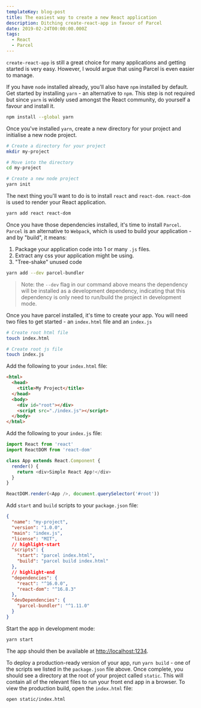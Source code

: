 ```yaml
---
templateKey: blog-post
title: The easiest way to create a new React application
description: Ditching create-react-app in favour of Parcel
date: 2019-02-24T00:00:00.000Z
tags:
  - React
  - Parcel
---
```

`create-react-app` is still a great choice for many applications and getting started is very easy. However, I would argue that using Parcel is even easier to manage.

If you have `node` installed already, you'll also have `npm` installed by default. Get started by installing `yarn` - an alternative to `npm`. This step is not required but since `yarn` is widely used amongst the React community, do yourself a favour and install it.

```sh
npm install --global yarn
```

Once you've installed `yarn`, create a new directory for your project and initialise a new node project.

```sh
# Create a directory for your project
mkdir my-project

# Move into the directory
cd my-project

# Create a new node project
yarn init
```

The next thing you'll want to do is to install `react` and `react-dom`. `react-dom` is used to render your React application.

```sh
yarn add react react-dom
```

Once you have those dependencies installed, it's time to install `Parcel`. `Parcel` is an alternative to `Webpack`, which is used to build your application - and by "build", it means:

1. Package your application code into 1 or many `.js` files.
2. Extract any css your application might be using.
3. "Tree-shake" unused code

```sh
yarn add --dev parcel-bundler
```

> Note: the `--dev` flag in our command above means the dependency will be installed as a development dependency, indicating that this dependency is only need to run/build the project in development mode.

Once you have parcel installed, it's time to create your app. You will need two files to get started - an `index.html` file and an `index.js`

```sh
# Create root html file
touch index.html

# Create root js file
touch index.js
```

Add the following to your `index.html` file:

```html
<html>
  <head>
    <title>My Project</title>
  </head>
  <body>
    <div id="root"></div>
    <script src="./index.js"></script>
  </body>
</html>
```

Add the following to your `index.js` file:

```js
import React from 'react'
import ReactDOM from 'react-dom'

class App extends React.Component {
  render() {
    return <div>Simple React App!</div>
  }
}

ReactDOM.render(<App />, document.querySelector('#root'))
```

Add `start` and `build` scripts to your `package.json` file:

```json
{
  "name": "my-project",
  "version": "1.0.0",
  "main": "index.js",
  "license": "MIT",
  // highlight-start
  "scripts": {
    "start": "parcel index.html",
    "build": "parcel build index.html"
  },
  // highlight-end
  "dependencies": {
    "react": "^16.0.0",
    "react-dom": "^16.8.3"
  },
  "devDependencies": {
    "parcel-bundler": "^1.11.0"
  }
}
```

Start the app in development mode:

```sh
yarn start
```

The app should then be available at [http://localhost:1234](http://localhost:1234).

To deploy a production-ready version of your app, run `yarn build` - one of the scripts we listed in the `package.json` file above. Once complete, you should see a directory at the root of your project called `static`. This will contain all of the relevant files to run your front end app in a browser. To view the production build, open the `index.html` file:

```sh
open static/index.html
```

